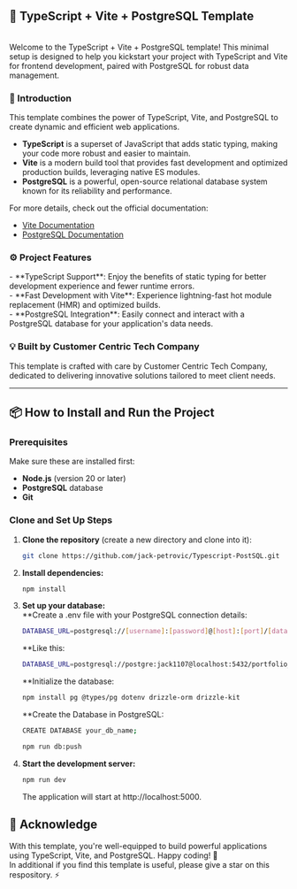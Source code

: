 <h2> 🚀 TypeScript + Vite + PostgreSQL Template </h2><br/>
Welcome to the TypeScript + Vite + PostgreSQL template! This minimal setup is designed to help you kickstart your project with TypeScript and Vite for frontend development, paired with PostgreSQL for robust data management.

<h3> 🌟 Introduction </h3>
This template combines the power of TypeScript, Vite, and PostgreSQL to create dynamic and efficient web applications.

- **TypeScript** is a superset of JavaScript that adds static typing, making your code more robust and easier to maintain.
- **Vite** is a modern build tool that provides fast development and optimized production builds, leveraging native ES modules.
- **PostgreSQL** is a powerful, open-source relational database system known for its reliability and performance.

For more details, check out the official documentation:
- [Vite Documentation](https://vitejs.dev/)
- [PostgreSQL Documentation](https://www.postgresql.org/docs/)

<h3> ⚙️ Project Features </h3>
- **TypeScript Support**: Enjoy the benefits of static typing for better development experience and fewer runtime errors.<br/>
- **Fast Development with Vite**: Experience lightning-fast hot module replacement (HMR) and optimized builds.<br/>
- **PostgreSQL Integration**: Easily connect and interact with a PostgreSQL database for your application's data needs.<br/>

<h3> 💡 Built by Customer Centric Tech Company </h3>
This template is crafted with care by Customer Centric Tech Company, dedicated to delivering innovative solutions tailored to meet client needs.

---

## 📦 How to Install and Run the Project

### Prerequisites
Make sure these are installed first:
- **Node.js** (version 20 or later)
- **PostgreSQL** database
- **Git**

### Clone and Set Up Steps
1. **Clone the repository** (create a new directory and clone into it):
   ```bash
   git clone https://github.com/jack-petrovic/Typescript-PostSQL.git
   ```
2. **Install dependencies:**
   ```bash
   npm install
   ```

3. **Set up your database:**<br/>
   **Create a .env file with your PostgreSQL connection details:<br/>
   ```bash
   DATABASE_URL=postgresql://[username]:[password]@[host]:[port]/[database_name]
   ```
   **Like this:<br/>
   ```bash
   DATABASE_URL=postgresql://postgre:jack1107@localhost:5432/portfolio_db
   ```
   **Initialize the database:
   ```bash
   npm install pg @types/pg dotenv drizzle-orm drizzle-kit
   ```
   **Create the Database in PostgreSQL:
   ```bash
   CREATE DATABASE your_db_name;
   ```
   ```bash
   npm run db:push
   ```

3. **Start the development server:**
   ```bash
   npm run dev
   ```
   The application will start at http://localhost:5000.

## 🤝 Acknowledge
With this template, you're well-equipped to build powerful applications using TypeScript, Vite, and PostgreSQL. Happy coding! 🎉 <br/>
In additional if you find this template is useful, please give a star on this respository. ⚡